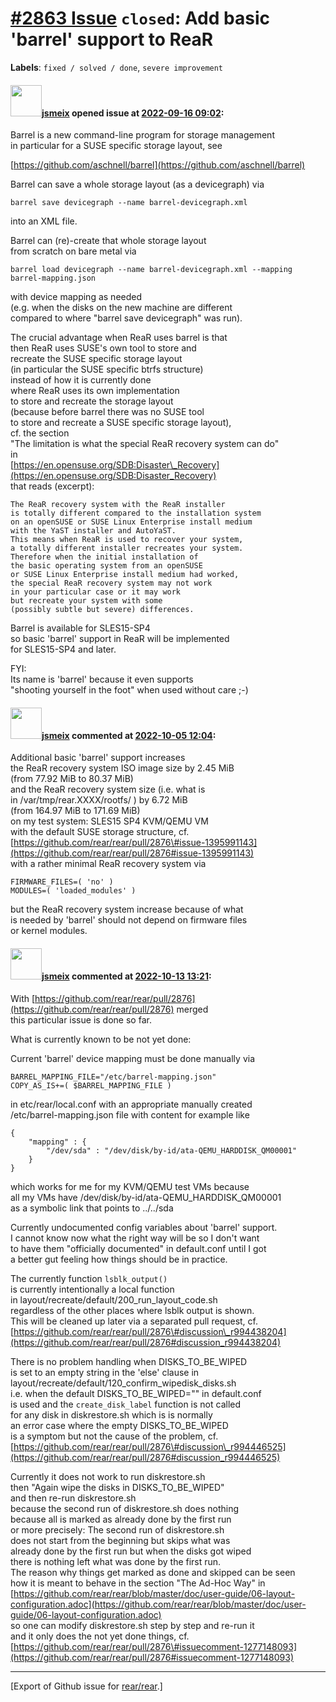 [\#2863 Issue](https://github.com/rear/rear/issues/2863) `closed`: Add basic 'barrel' support to ReaR
=====================================================================================================

**Labels**: `fixed / solved / done`, `severe improvement`

#### <img src="https://avatars.githubusercontent.com/u/1788608?u=925fc54e2ce01551392622446ece427f51e2f0ce&v=4" width="50">[jsmeix](https://github.com/jsmeix) opened issue at [2022-09-16 09:02](https://github.com/rear/rear/issues/2863):

Barrel is a new command-line program for storage management  
in particular for a SUSE specific storage layout, see

[https://github.com/aschnell/barrel](https://github.com/aschnell/barrel)

Barrel can save a whole storage layout (as a devicegraph) via

    barrel save devicegraph --name barrel-devicegraph.xml

into an XML file.

Barrel can (re)-create that whole storage layout  
from scratch on bare metal via

    barrel load devicegraph --name barrel-devicegraph.xml --mapping barrel-mapping.json

with device mapping as needed  
(e.g. when the disks on the new machine are different  
compared to where "barrel save devicegraph" was run).

The crucial advantage when ReaR uses barrel is that  
then ReaR uses SUSE's own tool to store and  
recreate the SUSE specific storage layout  
(in particular the SUSE specific btrfs structure)  
instead of how it is currently done  
where ReaR uses its own implementation  
to store and recreate the storage layout  
(because before barrel there was no SUSE tool  
to store and recreate a SUSE specific storage layout),  
cf. the section  
"The limitation is what the special ReaR recovery system can do"  
in  
[https://en.opensuse.org/SDB:Disaster\_Recovery](https://en.opensuse.org/SDB:Disaster_Recovery)  
that reads (excerpt):

    The ReaR recovery system with the ReaR installer
    is totally different compared to the installation system
    on an openSUSE or SUSE Linux Enterprise install medium
    with the YaST installer and AutoYaST.
    This means when ReaR is used to recover your system,
    a totally different installer recreates your system.
    Therefore when the initial installation of
    the basic operating system from an openSUSE
    or SUSE Linux Enterprise install medium had worked,
    the special ReaR recovery system may not work
    in your particular case or it may work
    but recreate your system with some
    (possibly subtle but severe) differences.

Barrel is available for SLES15-SP4  
so basic 'barrel' support in ReaR will be implemented  
for SLES15-SP4 and later.

FYI:  
Its name is 'barrel' because it even supports  
"shooting yourself in the foot" when used without care ;-)

#### <img src="https://avatars.githubusercontent.com/u/1788608?u=925fc54e2ce01551392622446ece427f51e2f0ce&v=4" width="50">[jsmeix](https://github.com/jsmeix) commented at [2022-10-05 12:04](https://github.com/rear/rear/issues/2863#issuecomment-1268347241):

Additional basic 'barrel' support increases  
the ReaR recovery system ISO image size by 2.45 MiB  
(from 77.92 MiB to 80.37 MiB)  
and the ReaR recovery system size (i.e. what is  
in /var/tmp/rear.XXXX/rootfs/ ) by 6.72 MiB  
(from 164.97 MiB to 171.69 MiB)  
on my test system: SLES15 SP4 KVM/QEMU VM  
with the default SUSE storage structure, cf.  
[https://github.com/rear/rear/pull/2876\#issue-1395991143](https://github.com/rear/rear/pull/2876#issue-1395991143)  
with a rather minimal ReaR recovery system via

    FIRMWARE_FILES=( 'no' )
    MODULES=( 'loaded_modules' )

but the ReaR recovery system increase because of what  
is needed by 'barrel' should not depend on firmware files  
or kernel modules.

#### <img src="https://avatars.githubusercontent.com/u/1788608?u=925fc54e2ce01551392622446ece427f51e2f0ce&v=4" width="50">[jsmeix](https://github.com/jsmeix) commented at [2022-10-13 13:21](https://github.com/rear/rear/issues/2863#issuecomment-1277603662):

With
[https://github.com/rear/rear/pull/2876](https://github.com/rear/rear/pull/2876)
merged  
this particular issue is done so far.

What is currently known to be not yet done:

Current 'barrel' device mapping must be done manually via

    BARREL_MAPPING_FILE="/etc/barrel-mapping.json"
    COPY_AS_IS+=( $BARREL_MAPPING_FILE )

in etc/rear/local.conf with an appropriate manually created  
/etc/barrel-mapping.json file with content for example like

    {
        "mapping" : {
            "/dev/sda" : "/dev/disk/by-id/ata-QEMU_HARDDISK_QM00001"
        }
    }

which works for me for my KVM/QEMU test VMs because  
all my VMs have /dev/disk/by-id/ata-QEMU\_HARDDISK\_QM00001  
as a symbolic link that points to ../../sda

Currently undocumented config variables about 'barrel' support.  
I cannot know now what the right way will be so I don't want  
to have them "officially documented" in default.conf until I got  
a better gut feeling how things should be in practice.

The currently function `lsblk_output()`  
is currently intentionally a local function  
in layout/recreate/default/200\_run\_layout\_code.sh  
regardless of the other places where lsblk output is shown.  
This will be cleaned up later via a separated pull request, cf.  
[https://github.com/rear/rear/pull/2876\#discussion\_r994438204](https://github.com/rear/rear/pull/2876#discussion_r994438204)

There is no problem handling when DISKS\_TO\_BE\_WIPED  
is set to an empty string in the 'else' clause in  
layout/recreate/default/120\_confirm\_wipedisk\_disks.sh  
i.e. when the default DISKS\_TO\_BE\_WIPED="" in default.conf  
is used and the `create_disk_label` function is not called  
for any disk in diskrestore.sh which is is normally  
an error case where the empty DISKS\_TO\_BE\_WIPED  
is a symptom but not the cause of the problem, cf.  
[https://github.com/rear/rear/pull/2876\#discussion\_r994446525](https://github.com/rear/rear/pull/2876#discussion_r994446525)

Currently it does not work to run diskrestore.sh  
then "Again wipe the disks in DISKS\_TO\_BE\_WIPED"  
and then re-run diskrestore.sh  
because the second run of diskrestore.sh does nothing  
because all is marked as already done by the first run  
or more precisely: The second run of diskrestore.sh  
does not start from the beginning but skips what was  
already done by the first run but when the disks got wiped  
there is nothing left what was done by the first run.  
The reason why things get marked as done and skipped can be seen  
how it is meant to behave in the section "The Ad-Hoc Way" in  
[https://github.com/rear/rear/blob/master/doc/user-guide/06-layout-configuration.adoc](https://github.com/rear/rear/blob/master/doc/user-guide/06-layout-configuration.adoc)  
so one can modify diskrestore.sh step by step and re-run it  
and it only does the not yet done things, cf.  
[https://github.com/rear/rear/pull/2876\#issuecomment-1277148093](https://github.com/rear/rear/pull/2876#issuecomment-1277148093)

------------------------------------------------------------------------

\[Export of Github issue for
[rear/rear](https://github.com/rear/rear).\]
